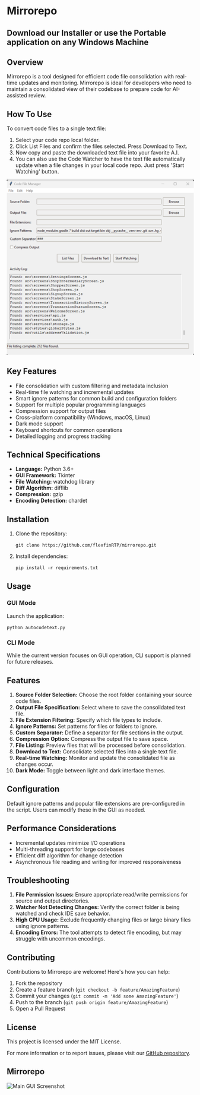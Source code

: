 # Mirrorepo

## Download our Installer or use the Portable application on any Windows Machine

## Overview

Mirrorepo is a tool designed for efficient code file consolidation with real-time updates and monitoring. Mirrorepo is ideal for developers who need to maintain a consolidated view of their codebase to prepare code for AI-assisted review.

## How To Use
To convert code files to a single text file:
1. Select your code repo local folder.
2. Click List Files and confirm the files selected. Press Download to Text. 
4. Now copy and paste the downloaded text file into your favorite A.I. 
5. You can also use the Code Watcher to have the text file automatically update when a file changes in your local code repo. Just press 'Start Watching' button.

![Main GUI Screenshot](autocodetext.png)

## Key Features

- File consolidation with custom filtering and metadata inclusion
- Real-time file watching and incremental updates
- Smart ignore patterns for common build and configuration folders
- Support for multiple popular programming languages
- Compression support for output files
- Cross-platform compatibility (Windows, macOS, Linux)
- Dark mode support
- Keyboard shortcuts for common operations
- Detailed logging and progress tracking

## Technical Specifications

- **Language:** Python 3.6+
- **GUI Framework:** Tkinter
- **File Watching:** watchdog library
- **Diff Algorithm:** difflib
- **Compression:** gzip
- **Encoding Detection:** chardet

## Installation

1. Clone the repository:
   ```
   git clone https://github.com/flexfinRTP/mirrorepo.git
   ```

2. Install dependencies:
   ```
   pip install -r requirements.txt
   ```

## Usage

### GUI Mode

Launch the application:
```
python autocodetext.py
```

### CLI Mode

While the current version focuses on GUI operation, CLI support is planned for future releases.

## Features

1. **Source Folder Selection:** Choose the root folder containing your source code files.
2. **Output File Specification:** Select where to save the consolidated text file.
3. **File Extension Filtering:** Specify which file types to include.
4. **Ignore Patterns:** Set patterns for files or folders to ignore.
5. **Custom Separator:** Define a separator for file sections in the output.
6. **Compression Option:** Compress the output file to save space.
7. **File Listing:** Preview files that will be processed before consolidation.
8. **Download to Text:** Consolidate selected files into a single text file.
9. **Real-time Watching:** Monitor and update the consolidated file as changes occur.
10. **Dark Mode:** Toggle between light and dark interface themes.

## Configuration

Default ignore patterns and popular file extensions are pre-configured in the script. Users can modify these in the GUI as needed.

## Performance Considerations

- Incremental updates minimize I/O operations
- Multi-threading support for large codebases
- Efficient diff algorithm for change detection
- Asynchronous file reading and writing for improved responsiveness

## Troubleshooting

1. **File Permission Issues:** Ensure appropriate read/write permissions for source and output directories.
2. **Watcher Not Detecting Changes:** Verify the correct folder is being watched and check IDE save behavior.
3. **High CPU Usage:** Exclude frequently changing files or large binary files using ignore patterns.
4. **Encoding Errors:** The tool attempts to detect file encoding, but may struggle with uncommon encodings.

## Contributing

Contributions to Mirrorepo are welcome! Here's how you can help:

1. Fork the repository
2. Create a feature branch (`git checkout -b feature/AmazingFeature`)
3. Commit your changes (`git commit -m 'Add some AmazingFeature'`)
4. Push to the branch (`git push origin feature/AmazingFeature`)
5. Open a Pull Request

## License

This project is licensed under the MIT License.

For more information or to report issues, please visit our [GitHub repository](https://github.com/flexfinRTP/mirrorepo).

## Mirrorepo
![Main GUI Screenshot](logo.ico)